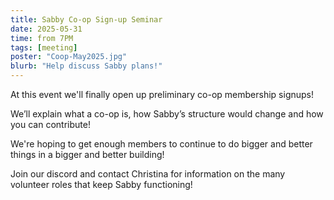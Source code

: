 ```yaml
---
title: Sabby Co-op Sign-up Seminar
date: 2025-05-31
time: from 7PM
tags: [meeting]
poster: "Coop-May2025.jpg"
blurb: "Help discuss Sabby plans!"
---
```


At this event we'll finally open up preliminary co-op membership signups!

We’ll explain what a co-op is, how Sabby’s structure would change and how you can contribute! 

We're hoping to get enough members to continue to do bigger and better things in a bigger and better building!

Join our discord and contact Christina for information on the many volunteer roles that keep Sabby functioning!
